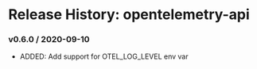# Release History: opentelemetry-api

### v0.6.0 / 2020-09-10

* ADDED: Add support for OTEL_LOG_LEVEL env var
